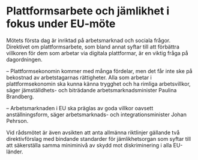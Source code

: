 # Plattformsarbete och jämlikhet i fokus under EU-möte

Mötets första dag är inriktad på arbetsmarknad och sociala frågor. Direktivet om plattformsarbete, som bland annat syftar till att förbättra villkoren för dem som arbetar via digitala plattformar, är en viktig fråga på dagordningen.

– Plattformsekonomin kommer med många fördelar, men det får inte ske på bekostnad av arbetstagarnas rättigheter. Alla som arbetar i plattformsekonomin ska kunna känna trygghet och ha rimliga arbetsvillkor, säger jämställdhets- och biträdande arbetsmarknadsminister Paulina Brandberg.

– Arbetsmarknaden i EU ska präglas av goda villkor oavsett anställningsform, säger arbetsmarknads- och integrationsminister Johan Pehrson.

Vid rådsmötet är även avsikten att anta allmänna riktlinjer gällande två direktivförslag med bindande standarder för jämlikhetsorgan som syftar till att säkerställa samma miniminivå av skydd mot diskriminering i alla EU-länder.
